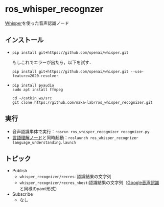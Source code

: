 # ros_whisper_recognzer

[Whisper](https://github.com/openai/whisper)を使った音声認識ノード

## インストール
- ```
  pip install git+https://github.com/openai/whisper.git
  ```
  もしこれでエラーが出たら，以下を試す．
  ```
  pip install git+https://github.com/openai/whisper.git --use-feature=2020-resolver
  ```
- ```
  pip install pyaudio
  sudo apt install ffmpeg

  cd ~/catkin_ws/src
  git clone https://github.com/naka-lab/ros_whisper_recognizer.git
  ```

## 実行
- 音声認識単体で実行：`rosrun ros_whisper_recognizer recognizer.py`
- [言語理解ノード](https://github.com/naka-lab/ros_google_speech#%E6%96%87%E6%B3%95%E3%83%99%E3%83%BC%E3%82%B9%E3%81%AE%E8%A8%80%E8%AA%9E%E7%90%86%E8%A7%A3)と同時起動：`roslaunch ros_whisper_recognizer language_understanding.launch`

## トピック
- Publish
  - `whisper_recognizer/recres`: 認識結果の文字列
  - `whisper_recognizer/recres_nbest`:認識結果の文字列（[Google音声認識](https://github.com/naka-lab/ros_google_speech)と同様のyaml形式）
- Subscribe
  - なし
